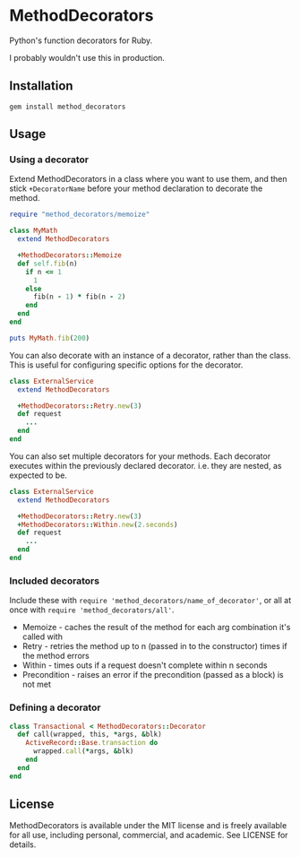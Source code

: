 # MethodDecorators

Python's function decorators for Ruby.

I probably wouldn't use this in production.

## Installation
`gem install method_decorators`

## Usage

### Using a decorator
Extend MethodDecorators in a class where you want to use them, and then stick `+DecoratorName` before your method declaration to decorate the method.

```ruby
require "method_decorators/memoize"

class MyMath
  extend MethodDecorators

  +MethodDecorators::Memoize
  def self.fib(n)
    if n <= 1
      1
    else
      fib(n - 1) * fib(n - 2)
    end
  end
end

puts MyMath.fib(200)
```

You can also decorate with an instance of a decorator, rather than the class. This is useful for configuring specific options for the decorator.

```ruby
class ExternalService
  extend MethodDecorators

  +MethodDecorators::Retry.new(3)
  def request
    ...
  end
end
```

You can also set multiple decorators for your methods. Each decorator executes within the previously declared decorator. i.e. they are nested, as expected to be.

```ruby
class ExternalService
  extend MethodDecorators

  +MethodDecorators::Retry.new(3)
  +MethodDecorators::Within.new(2.seconds)
  def request
    ...
  end
end
```

### Included decorators

Include these with `require 'method_decorators/name_of_decorator'`, or all at once with `require 'method_decorators/all'`.

- Memoize - caches the result of the method for each arg combination it's called with
- Retry - retries the method up to n (passed in to the constructor) times if the method errors
- Within - times outs if a request doesn't complete within n seconds
- Precondition - raises an error if the precondition (passed as a block) is not met

### Defining a decorator

```ruby
class Transactional < MethodDecorators::Decorator
  def call(wrapped, this, *args, &blk)
    ActiveRecord::Base.transaction do
      wrapped.call(*args, &blk)
    end
  end
end
```

## License
MethodDecorators is available under the MIT license and is freely available for all use, including personal, commercial, and academic. See LICENSE for details.
